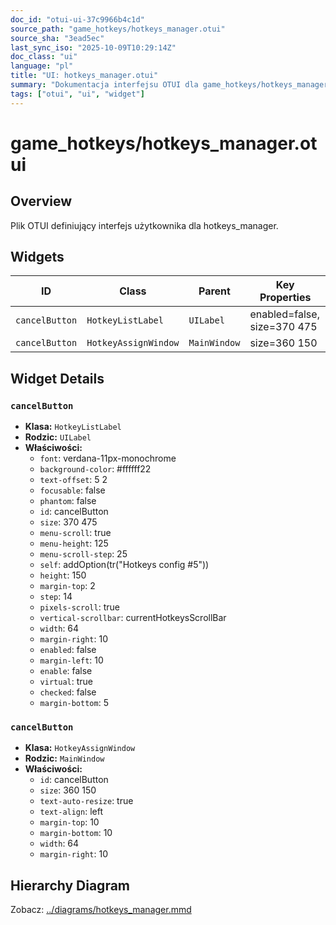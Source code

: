 ```yaml
---
doc_id: "otui-ui-37c9966b4c1d"
source_path: "game_hotkeys/hotkeys_manager.otui"
source_sha: "3ead5ec"
last_sync_iso: "2025-10-09T10:29:14Z"
doc_class: "ui"
language: "pl"
title: "UI: hotkeys_manager.otui"
summary: "Dokumentacja interfejsu OTUI dla game_hotkeys/hotkeys_manager.otui"
tags: ["otui", "ui", "widget"]
---
```


# game_hotkeys/hotkeys_manager.otui

## Overview

Plik OTUI definiujący interfejs użytkownika dla hotkeys_manager.

## Widgets

| ID | Class | Parent | Key Properties |
|----|-------|--------|----------------|
| `cancelButton` | `HotkeyListLabel` | `UILabel` | enabled=false, size=370 475 |
| `cancelButton` | `HotkeyAssignWindow` | `MainWindow` | size=360 150 |

## Widget Details

### `cancelButton`

- **Klasa:** `HotkeyListLabel`
- **Rodzic:** `UILabel`
- **Właściwości:**
  - `font`: verdana-11px-monochrome
  - `background-color`: #ffffff22
  - `text-offset`: 5 2
  - `focusable`: false
  - `phantom`: false
  - `id`: cancelButton
  - `size`: 370 475
  - `menu-scroll`: true
  - `menu-height`: 125
  - `menu-scroll-step`: 25
  - `self`: addOption(tr("Hotkeys config #5"))
  - `height`: 150
  - `margin-top`: 2
  - `step`: 14
  - `pixels-scroll`: true
  - `vertical-scrollbar`: currentHotkeysScrollBar
  - `width`: 64
  - `margin-right`: 10
  - `enabled`: false
  - `margin-left`: 10
  - `enable`: false
  - `virtual`: true
  - `checked`: false
  - `margin-bottom`: 5

### `cancelButton`

- **Klasa:** `HotkeyAssignWindow`
- **Rodzic:** `MainWindow`
- **Właściwości:**
  - `id`: cancelButton
  - `size`: 360 150
  - `text-auto-resize`: true
  - `text-align`: left
  - `margin-top`: 10
  - `margin-bottom`: 10
  - `width`: 64
  - `margin-right`: 10

## Hierarchy Diagram

Zobacz: [../diagrams/hotkeys_manager.mmd](../diagrams/hotkeys_manager.mmd)
